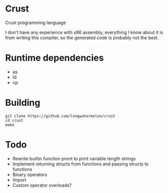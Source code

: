 # Crust
Crust programming language

I don't have any experience with x86 assembly, everything I know about it is from writing this compiler, so the generated code is probably not the best.

# Runtime dependencies
* as
* ld
* cp

# Building
```
git clone https://github.com/longwatermelon/crust
cd crust
make
```

# Todo
* Rewrite builtin function pront to print variable length strings
* Implement returning structs from functions and passing structs to functions
* Binary operators
* Import
* Custom operator overloads?


